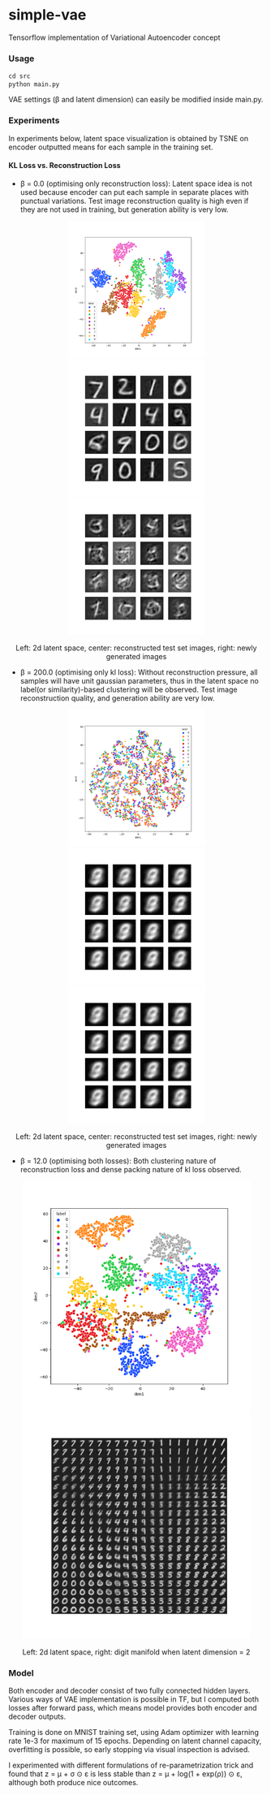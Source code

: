# simple-vae
Tensorflow implementation of Variational Autoencoder concept

### Usage
```
cd src
python main.py
```
VAE settings (&beta; and latent dimension) can easily be modified inside main.py.


### Experiments

In experiments below, latent space visualization is obtained by TSNE on encoder outputted means for each sample in the training set.

#### KL Loss vs. Reconstruction Loss
+ &beta; = 0.0 (optimising only reconstruction loss): Latent space idea is not used because encoder can put each sample in separate places with punctual variations. Test image reconstruction quality is high even if they are not used in training, but generation ability is very low.
<p align="center">
<img src="./results/tsne_transformed_latent_space_beta0.png" height="270px">
<img src="./results/generated_test_images_beta0.png" height="270px">
<img src="./results/generated_new_images_beta0.png" height="270px">
</p>
<p align="center">
Left: 2d latent space, center: reconstructed test set images, right: newly generated images
</p>

+ &beta; = 200.0 (optimising only kl loss): Without reconstruction pressure, all samples will have unit gaussian parameters, thus in the latent space no label(or similarity)-based clustering will be observed. Test image reconstruction quality, and generation ability are very low.
<p align="center">
<img src="./results/tsne_transformed_latent_space_beta200.png" height="270px">
<img src="./results/generated_test_images_beta200.png" height="270px">
<img src="./results/generated_new_images_beta200.png" height="270px">
</p>
<p align="center">
Left: 2d latent space, center: reconstructed test set images, right: newly generated images
</p>

+ &beta; = 12.0 (optimising both losses): Both clustering nature of reconstruction loss and dense packing nature of kl loss observed.
<p align="center">
<img src="./results/tsne_transformed_latent_space_beta8.png" height="450px">
<img src="./results/digit_manifold_2d_beta12.png" height="450px">
</p>
<p align="center">
Left: 2d latent space, right: digit manifold when latent dimension = 2
</p>

### Model
Both encoder and decoder consist of two fully connected hidden layers. Various ways of VAE implementation is possible in TF, but I computed both losses after forward pass, which means model provides both encoder and decoder outputs.

Training is done on MNIST training set, using Adam optimizer with learning rate 1e-3 for maximum of 15 epochs. Depending on latent channel capacity, overfitting is possible, so early stopping via visual inspection is advised.

I experimented with different formulations of re-parametrization trick and found that z = &mu; + &sigma; &#8857; &epsilon; is less stable than z = &mu; + log(1 + exp(&rho;)) &#8857; &epsilon;, although both produce nice outcomes. 
